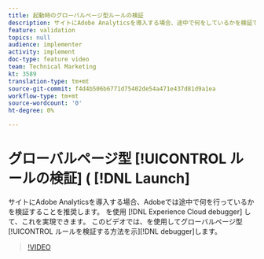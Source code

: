 ```yaml
---
title: 起動時のグローバルページ型ルールの検証
description: サイトにAdobe Analyticsを導入する場合、途中で何をしているかを検証できる必要があります。 Experience Cloudデバッガーを救出！ このビデオでは、デバッガを使用してグローバルページ型ルールを検証する方法を示します。
feature: validation
topics: null
audience: implementer
activity: implement
doc-type: feature video
team: Technical Marketing
kt: 3589
translation-type: tm+mt
source-git-commit: f4d4b506b6771d75402de54a471e437d81d9a1ea
workflow-type: tm+mt
source-wordcount: '0'
ht-degree: 0%

---
```



# グローバルページ型 [!UICONTROL ルールの検証] ( [!DNL Launch]

サイトにAdobe Analyticsを導入する場合、Adobeでは途中で何を行っているかを検証することを推奨します。 を使用 [!DNL Experience Cloud debugger] して、これを実現できます。 このビデオでは、を使用してグローバルページ型 [!UICONTROL ルールを検証する方法を示][!DNL debugger]します。

>[!VIDEO](https://video.tv.adobe.com/v/28776/?quality=12)
